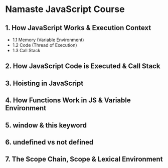 # Namaste JavaScript Course

## 1. How JavaScript Works & Execution Context
- 1.1 Memory (Variable Environment)
- 1.2 Code (Thread of Execution)
- 1.3 Call Stack

## 2. How JavaScript Code is Executed & Call Stack

## 3. Hoisting in JavaScript

## 4. How Functions Work in JS & Variable Environment

## 5. window & this keyword

## 6. undefined vs not defined

## 7. The Scope Chain, Scope & Lexical Environment